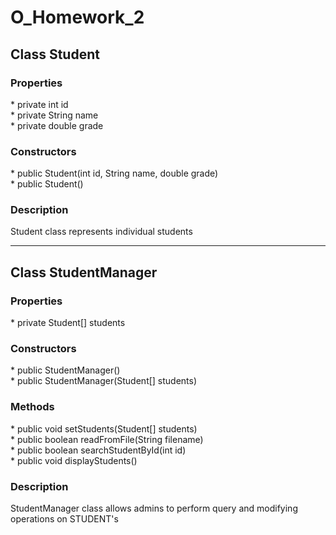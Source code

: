 # O_Homework_2

<b><h2>Class Student</h2></b>
<h3>Properties</h3>
* private int id
<br />
* private String name
<br />
* private double grade
<h3>Constructors</h3>
* public Student(int id, String name, double grade)
<br />
* public Student()
<h3>Description</h3>
<span>Student class represents individual students</span>
<hr></hr>
<b><h2>Class StudentManager</h2></b>
<h3>Properties</h3>
* private Student[] students
<h3>Constructors</h3>
* public StudentManager()
<br />
* public StudentManager(Student[] students)
<h3>Methods</h3>
* public void setStudents(Student[] students)
<br />
* public boolean readFromFile(String filename)
<br />
* public boolean searchStudentById(int id)
<br />
* public void displayStudents()
<h3>Description</h3>
<span>StudentManager class allows admins to perform query and modifying operations on STUDENT's</span>


